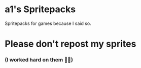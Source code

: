 # a1's Spritepacks
Spritepacks for games because I said so.

# Please don't repost my sprites
### (I worked hard on them 🍷🗿)
